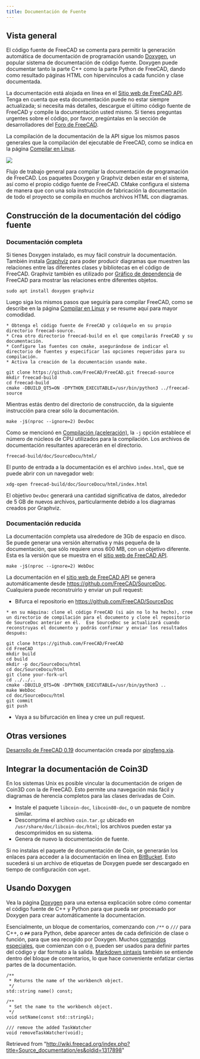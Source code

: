 ```yaml
---
title: Documentación de Fuente
---
```

## Vista general

El código fuente de FreeCAD se comenta para permitir la generación automática de documentación de programación usando [Doxygen](/Doxygen/es "Doxygen/es"), un popular sistema de documentación de código fuente. Doxygen puede documentar tanto la parte C++ como la parte Python de FreeCAD, dando como resultado páginas HTML con hipervínculos a cada función y clase documentada.

La documentación está alojada en línea en el [Sitio web de FreeCAD API](https://freecad.github.io/SourceDoc/). Tenga en cuenta que esta documentación puede no estar siempre actualizada; si necesita más detalles, descargue el último código fuente de FreeCAD y compile la documentación usted mismo. Si tienes preguntas urgentes sobre el código, por favor, pregúntalas en la sección de desarrolladores del [Foro de FreeCAD](https://forum.freecadweb.org/index.php).

La compilación de la documentación de la API sigue los mismos pasos generales que la compilación del ejecutable de FreeCAD, como se indica en la página [Compilar en Linux](/Compile_on_Linux/es "Compile on Linux/es").

![](/images/FreeCAD_documentation_compilation_workflow.svg)

Flujo de trabajo general para compilar la documentación de programación de FreeCAD. Los paquetes Doxygen y Graphviz deben estar en el sistema, así como el propio código fuente de FreeCAD. CMake configura el sistema de manera que con una sola instrucción de fabricación la documentación de todo el proyecto se compila en muchos archivos HTML con diagramas.

## Construcción de la documentación del código fuente

### Documentación completa

Si tienes Doxygen instalado, es muy fácil construir la documentación. También instala [Graphviz](https://www.graphviz.org/) para poder producir diagramas que muestren las relaciones entre las diferentes clases y bibliotecas en el código de FreeCAD. Graphviz también es utilizado por [Gráfico de dependencia](/Std_DependencyGraph/es "Std DependencyGraph/es") de FreeCAD para mostrar las relaciones entre diferentes objetos.

```
sudo apt install doxygen graphviz

```

Luego siga los mismos pasos que seguiría para compilar FreeCAD, como se describe en la página [Compilar en Linux](/Compile_on_Linux/es "Compile on Linux/es") y se resume aquí para mayor comodidad.

```
* Obtenga el código fuente de FreeCAD y colóquelo en su propio directorio freecad-source.
* Crea otro directorio freecad-build en el que compilarás FreeCAD y su documentación.
* Configure las fuentes con cmake, asegurándose de indicar el directorio de fuentes y especificar las opciones requeridas para su compilación.
* Activa la creación de la documentación usando make.

```

```
git clone https://github.com/FreeCAD/FreeCAD.git freecad-source
mkdir freecad-build
cd freecad-build
cmake -DBUILD_QT5=ON -DPYTHON_EXECUTABLE=/usr/bin/python3 ../freecad-source

```

Mientras estás dentro del directorio de construcción, da la siguiente instrucción para crear sólo la documentación.

```
make -j$(nproc --ignore=2) DevDoc

```

Como se mencionó en [Compilación (aceleración)](/Compiling_(Speeding_up)/es "Compiling (Speeding up)/es"), la `-j` opción establece el número de núcleos de CPU utilizados para la compilación. Los archivos de documentación resultantes aparecerán en el directorio.

```
freecad-build/doc/SourceDocu/html/

```

El punto de entrada a la documentación es el archivo `index.html`, que se puede abrir con un navegador web:

```
xdg-open freecad-build/doc/SourceDocu/html/index.html

```

El objetivo `DevDoc` generará una cantidad significativa de datos, alrededor de 5 GB de nuevos archivos, particularmente debido a los diagramas creados por Graphviz.

### Documentación reducida

La documentación completa usa alrededore de 3Gb de espacio en disco. Se puede generar una versión alternativa y más pequeña de la documentación, que sólo requiere unos 600 MB, con un objetivo diferente. Esta es la versión que se muestra en el [sitio web de FreeCAD API](https://freecad.github.io/SourceDoc/).

```
make -j$(nproc --ignore=2) WebDoc

```

La documentación en el [sitio web de FreeCAD API](https://freecad.github.io/SourceDoc/) se genera automáticamente desde <https://github.com/FreeCAD/SourceDoc>. Cualquiera puede reconstruirlo y enviar un pull request:

* Bifurca el repositorio en <https://github.com/FreeCAD/SourceDoc>

```
* en su máquina: clone el código FreeCAD (si aún no lo ha hecho), cree un directorio de compilación para el documento y clone el repositorio de SourceDoc anterior en él.  Ese SourceDoc se actualizará cuando reconstruyas el documento y podrás confirmar y enviar los resultados después:

```

```
git clone https://github.com/FreeCAD/FreeCAD
cd FreeCAD
mkdir build
cd build
mkdir -p doc/SourceDocu/html
cd doc/SourceDocu/html
git clone your-fork-url
cd ../../..
cmake -DBUILD_QT5=ON -DPYTHON_EXECUTABLE=/usr/bin/python3 ..
make WebDoc
cd doc/SourceDocu/html
git commit
git push

```

* Vaya a su bifurcación en línea y cree un pull request.

## Otras versiones

[Desarrollo de FreeCAD 0.19](https://iesensor.com/FreeCADDoc/0.19/) documentación creada por [qingfeng.xia](http://forum.freecadweb.org/viewtopic.php?t=12613).

## Integrar la documentación de Coin3D

En los sistemas Unix es posible vincular la documentación de origen de Coin3D con la de FreeCAD. Esto permite una navegación más fácil y diagramas de herencia completos para las clases derivadas de Coin.

* Instale el paquete `libcoin-doc`, `libcoin80-doc`, o un paquete de nombre similar.
* Descomprima el archivo `coin.tar.gz` ubicado en `/usr/share/doc/libcoin-doc/html`; los archivos pueden estar ya descomprimidos en su sistema.
* Genera de nuevo la documentación de fuente.

Si no instalas el paquete de documentación de Coin, se generarán los enlaces para acceder a la documentación en línea en [BitBucket](https://coin3d.bitbucket.io/Coin/). Esto sucederá si un archivo de etiquetas de Doxygen puede ser descargado en tiempo de configuración con `wget`.

## Usando Doxygen

Vea la página [Doxygen](/Doxygen/es "Doxygen/es") para una extensa explicación sobre cómo comentar el código fuente de C++ y Python para que pueda ser procesado por Doxygen para crear automáticamente la documentación.

Esencialmente, un bloque de comentarios, comenzando con `/**` o `///` para C++, o `##` para Python, debe aparecer antes de cada definición de clase o función, para que sea recogido por Doxygen. Muchos [comandos especiales](/Doxygen/es#Doxygen_markup "Doxygen/es"), que comienzan con  o `@`, pueden ser usados para definir partes del código y dar formato a la salida. [Markdown sintaxis](/Doxygen#Markdown_support/es "Doxygen") también se entiende dentro del bloque de comentarios, lo que hace conveniente enfatizar ciertas partes de la documentación.

```
/**
 * Returns the name of the workbench object.
 */
std::string name() const;

/**
 * Set the name to the workbench object.
 */
void setName(const std::string&);

/// remove the added TaskWatcher
void removeTaskWatcher(void);

```

Retrieved from "<http://wiki.freecad.org/index.php?title=Source_documentation/es&oldid=1317898>"